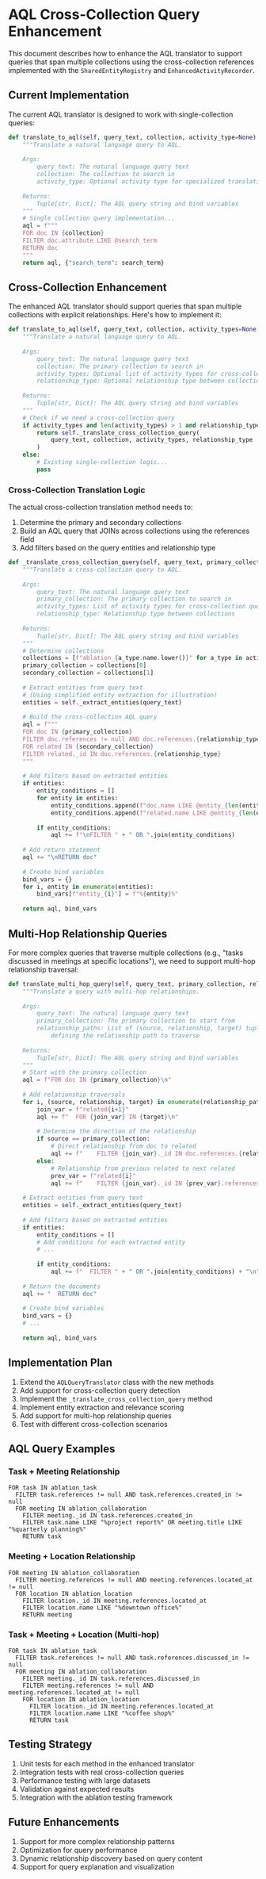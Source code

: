 # AQL Cross-Collection Query Enhancement

This document describes how to enhance the AQL translator to support queries that span multiple collections using the cross-collection references implemented with the `SharedEntityRegistry` and `EnhancedActivityRecorder`.

## Current Implementation

The current AQL translator is designed to work with single-collection queries:

```python
def translate_to_aql(self, query_text, collection, activity_type=None):
    """Translate a natural language query to AQL.
    
    Args:
        query_text: The natural language query text
        collection: The collection to search in
        activity_type: Optional activity type for specialized translation
        
    Returns:
        Tuple[str, Dict]: The AQL query string and bind variables
    """
    # Single collection query implementation...
    aql = f"""
    FOR doc IN {collection}
    FILTER doc.attribute LIKE @search_term
    RETURN doc
    """
    return aql, {"search_term": search_term}
```

## Cross-Collection Enhancement

The enhanced AQL translator should support queries that span multiple collections with explicit relationships. Here's how to implement it:

```python
def translate_to_aql(self, query_text, collection, activity_types=None, relationship_type=None):
    """Translate a natural language query to AQL.
    
    Args:
        query_text: The natural language query text
        collection: The primary collection to search in
        activity_types: Optional list of activity types for cross-collection queries
        relationship_type: Optional relationship type between collections
        
    Returns:
        Tuple[str, Dict]: The AQL query string and bind variables
    """
    # Check if we need a cross-collection query
    if activity_types and len(activity_types) > 1 and relationship_type:
        return self._translate_cross_collection_query(
            query_text, collection, activity_types, relationship_type
        )
    else:
        # Existing single-collection logic...
        pass
```

### Cross-Collection Translation Logic

The actual cross-collection translation method needs to:

1. Determine the primary and secondary collections
2. Build an AQL query that JOINs across collections using the references field
3. Add filters based on the query entities and relationship type

```python
def _translate_cross_collection_query(self, query_text, primary_collection, activity_types, relationship_type):
    """Translate a cross-collection query to AQL.
    
    Args:
        query_text: The natural language query text
        primary_collection: The primary collection to search in
        activity_types: List of activity types for cross-collection query
        relationship_type: Relationship type between collections
        
    Returns:
        Tuple[str, Dict]: The AQL query string and bind variables
    """
    # Determine collections
    collections = [f"ablation_{a_type.name.lower()}" for a_type in activity_types]
    primary_collection = collections[0]
    secondary_collection = collections[1]
    
    # Extract entities from query text
    # (Using simplified entity extraction for illustration)
    entities = self._extract_entities(query_text)
    
    # Build the cross-collection AQL query
    aql = f"""
    FOR doc IN {primary_collection}
    FILTER doc.references != null AND doc.references.{relationship_type} != null
    FOR related IN {secondary_collection}
    FILTER related._id IN doc.references.{relationship_type}
    """
    
    # Add filters based on extracted entities
    if entities:
        entity_conditions = []
        for entity in entities:
            entity_conditions.append(f"doc.name LIKE @entity_{len(entity_conditions)}")
            entity_conditions.append(f"related.name LIKE @entity_{len(entity_conditions)}")
        
        if entity_conditions:
            aql += f"\nFILTER " + " OR ".join(entity_conditions)
    
    # Add return statement
    aql += "\nRETURN doc"
    
    # Create bind variables
    bind_vars = {}
    for i, entity in enumerate(entities):
        bind_vars[f"entity_{i}"] = f"%{entity}%"
    
    return aql, bind_vars
```

## Multi-Hop Relationship Queries

For more complex queries that traverse multiple collections (e.g., "tasks discussed in meetings at specific locations"), we need to support multi-hop relationship traversal:

```python
def translate_multi_hop_query(self, query_text, primary_collection, relationship_paths):
    """Translate a query with multi-hop relationships.
    
    Args:
        query_text: The natural language query text
        primary_collection: The primary collection to start from
        relationship_paths: List of (source, relationship, target) tuples
            defining the relationship path to traverse
        
    Returns:
        Tuple[str, Dict]: The AQL query string and bind variables
    """
    # Start with the primary collection
    aql = f"FOR doc IN {primary_collection}\n"
    
    # Add relationship traversals
    for i, (source, relationship, target) in enumerate(relationship_paths):
        join_var = f"related{i+1}"
        aql += f"  FOR {join_var} IN {target}\n"
        
        # Determine the direction of the relationship
        if source == primary_collection:
            # Direct relationship from doc to related
            aql += f"    FILTER {join_var}._id IN doc.references.{relationship}\n"
        else:
            # Relationship from previous related to next related
            prev_var = f"related{i}"
            aql += f"    FILTER {join_var}._id IN {prev_var}.references.{relationship}\n"
    
    # Extract entities from query text
    entities = self._extract_entities(query_text)
    
    # Add filters based on extracted entities
    if entities:
        entity_conditions = []
        # Add conditions for each extracted entity
        # ...
        
        if entity_conditions:
            aql += f"  FILTER " + " OR ".join(entity_conditions) + "\n"
    
    # Return the documents
    aql += "  RETURN doc"
    
    # Create bind variables
    bind_vars = {}
    # ...
    
    return aql, bind_vars
```

## Implementation Plan

1. Extend the `AQLQueryTranslator` class with the new methods
2. Add support for cross-collection query detection
3. Implement the `_translate_cross_collection_query` method
4. Implement entity extraction and relevance scoring
5. Add support for multi-hop relationship queries
6. Test with different cross-collection scenarios

## AQL Query Examples

### Task + Meeting Relationship

```aql
FOR task IN ablation_task
  FILTER task.references != null AND task.references.created_in != null
  FOR meeting IN ablation_collaboration
    FILTER meeting._id IN task.references.created_in
    FILTER task.name LIKE "%project report%" OR meeting.title LIKE "%quarterly planning%"
    RETURN task
```

### Meeting + Location Relationship

```aql
FOR meeting IN ablation_collaboration
  FILTER meeting.references != null AND meeting.references.located_at != null
  FOR location IN ablation_location
    FILTER location._id IN meeting.references.located_at
    FILTER location.name LIKE "%downtown office%"
    RETURN meeting
```

### Task + Meeting + Location (Multi-hop)

```aql
FOR task IN ablation_task
  FILTER task.references != null AND task.references.discussed_in != null
  FOR meeting IN ablation_collaboration
    FILTER meeting._id IN task.references.discussed_in
    FILTER meeting.references != null AND meeting.references.located_at != null
    FOR location IN ablation_location
      FILTER location._id IN meeting.references.located_at
      FILTER location.name LIKE "%coffee shop%"
      RETURN task
```

## Testing Strategy

1. Unit tests for each method in the enhanced translator
2. Integration tests with real cross-collection queries
3. Performance testing with large datasets
4. Validation against expected results
5. Integration with the ablation testing framework

## Future Enhancements

1. Support for more complex relationship patterns
2. Optimization for query performance
3. Dynamic relationship discovery based on query content
4. Support for query explanation and visualization